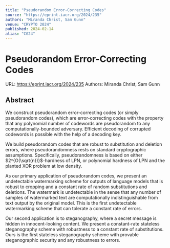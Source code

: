 ```yaml
---
title: "Pseudorandom Error-Correcting Codes"
source: "https://eprint.iacr.org/2024/235"
authors: "Miranda Christ, Sam Gunn"
venue: "CRYPTO 2024"
published: 2024-02-14
alias: "CG24"
---
```

# Pseudorandom Error-Correcting Codes
URL: https://eprint.iacr.org/2024/235
Authors: Miranda Christ, Sam Gunn

## Abstract
We construct pseudorandom error-correcting codes (or simply pseudorandom codes), which are error-correcting codes with the property that any polynomial number of codewords are pseudorandom to any computationally-bounded adversary. Efficient decoding of corrupted codewords is possible with the help of a decoding key.

We build pseudorandom codes that are robust to substitution and deletion errors, where pseudorandomness rests on standard cryptographic assumptions. Specifically, pseudorandomness is based on either $2^{O(\sqrt{n})}$-hardness of LPN, or polynomial hardness of LPN and the planted XOR problem at low density. 

As our primary application of pseudorandom codes, we present an undetectable watermarking scheme for outputs of language models that is robust to cropping and a constant rate of random substitutions and deletions. The watermark is undetectable in the sense that any number of samples of watermarked text are computationally indistinguishable from text output by the original model. This is the first undetectable watermarking scheme that can tolerate a constant rate of errors.

Our second application is to steganography, where a secret message is hidden in innocent-looking content. We present a constant-rate stateless steganography scheme with robustness to a constant rate of substitutions. Ours is the first stateless steganography scheme with provable steganographic security and any robustness to errors.
